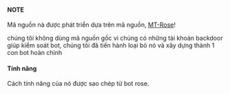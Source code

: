 #### NOTE
Mã nguồn nà được phát triển dựa trên mã nguồn, [MT-Rose](https://github.com/forks/MRK-YT/MT-Rose-Bot-Model)! 

chúng tôi không dùng mã nguồn gốc vì chúng có những tài khoản backdoor giúp kiểm soát bot, chúng tôi đã tiến hành loại bỏ nó và xây dựng thành 1 con bot hoàn chỉnh

#### Tính năng

Cách tính năng của nó được sao chép từ bot rose.
